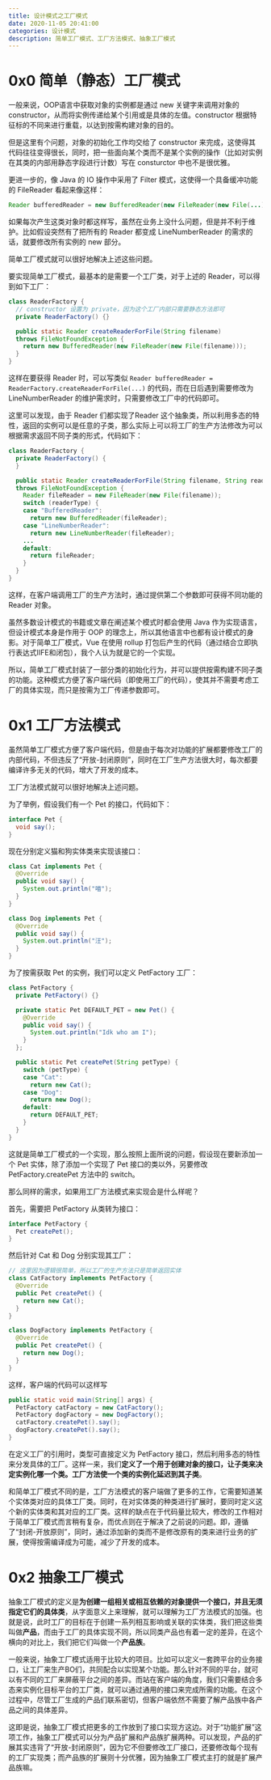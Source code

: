 ```yaml
---
title: 设计模式之工厂模式
date: 2020-11-05 20:41:00
categories: 设计模式
description: 简单工厂模式、工厂方法模式、抽象工厂模式
---
```


# 0x0 简单（静态）工厂模式

一般来说，OOP语言中获取对象的实例都是通过 new 关键字来调用对象的 constructor，从而将实例传递给某个引用或是具体的左值。constructor 根据特征标的不同来进行重载，以达到按需构建对象的目的。

但是这里有个问题，对象的初始化工作均交给了 constructor 来完成，这使得其代码往往变得很长，同时，把一些面向某个类而不是某个实例的操作（比如对实例在其类的内部用静态字段进行计数）写在 consturctor 中也不是很优雅。

更进一步的，像 Java 的 IO 操作中采用了 Filter 模式，这使得一个具备缓冲功能的 FileReader 看起来像这样：

```java
Reader bufferedReader = new BufferedReader(new FileReader(new File(...)))
```

如果每次产生这类对象时都这样写，虽然在业务上没什么问题，但是并不利于维护。比如假设突然有了把所有的 Reader 都变成 LineNumberReader 的需求的话，就要修改所有实例的 new 部分。

简单工厂模式就可以很好地解决上述这些问题。

要实现简单工厂模式，最基本的是需要一个工厂类，对于上述的 Reader，可以得到如下工厂：

```java
class ReaderFactory {
  // constructor 设置为 private，因为这个工厂内部只需要静态方法即可
  private ReaderFactory() {}

  public static Reader createReaderForFile(String filename)
  throws FileNotFoundException {
    return new BufferedReader(new FileReader(new File(filename)));
  }
}
```

这样在要获得 Reader 时，可以写类似 `Reader bufferedReader = ReaderFactory.createReaderForFile(...)` 的代码，而在日后遇到需要修改为 LineNumberReader 的维护需求时，只需要修改工厂中的代码即可。

这里可以发现，由于 Reader 们都实现了Reader 这个抽象类，所以利用多态的特性，返回的实例可以是任意的子类，那么实际上可以将工厂的生产方法修改为可以根据需求返回不同子类的形式，代码如下：

```java
class ReaderFactory {
  private ReaderFactory() {
  }

  public static Reader createReaderForFile(String filename, String readerType)
  throws FileNotFoundException {
    Reader fileReader = new FileReader(new File(filename));
    switch (readerType) {
    case "BufferedReader":
      return new BufferedReader(fileReader);
    case "LineNumberReader":
      return new LineNumberReader(fileReader);
    ...
    default:
      return fileReader;
    }
  }
}
```

这样，在客户端调用工厂的生产方法时，通过提供第二个参数即可获得不同功能的 Reader 对象。

虽然多数设计模式的书籍或文章在阐述某个模式时都会使用 Java 作为实现语言，但设计模式本身是作用于 OOP 的理念上，所以其他语言中也都有设计模式的身影。对于简单工厂模式，Vue 在使用 rollup 打包后产生的代码（通过结合立即执行表达式IIFE和闭包），我个人认为就是它的一个实现。

所以，简单工厂模式封装了一部分类的初始化行为，并可以提供按需构建不同子类的功能。这种模式方便了客户端代码（即使用工厂的代码），使其并不需要考虑工厂的具体实现，而只是按需为工厂传递参数即可。

# 0x1 工厂方法模式

虽然简单工厂模式方便了客户端代码，但是由于每次对功能的扩展都要修改工厂的内部代码，不但违反了“开放-封闭原则”，同时在工厂生产方法很大时，每次都要编译许多无关的代码，增大了开发的成本。

工厂方法模式就可以很好地解决上述问题。

为了举例，假设我们有一个 Pet 的接口，代码如下：

```java
interface Pet {
  void say();
}
```

现在分别定义猫和狗实体类来实现该接口：

```java
class Cat implements Pet {
  @Override
  public void say() {
    System.out.println("喵");
  }
}

class Dog implements Pet {
  @Override
  public void say() {
    System.out.println("汪");
  }
}
```

为了按需获取 Pet 的实例，我们可以定义 PetFactory 工厂：

```java
class PetFactory {
  private PetFactory() {}

  private static Pet DEFAULT_PET = new Pet() {
    @Override
    public void say() {
      System.out.println("Idk who am I");
    }
  };

  public static Pet createPet(String petType) {
    switch (petType) {
    case "Cat":
      return new Cat();
    case "Dog":
      return new Dog();
    default:
      return DEFAULT_PET;
    }
  }
}
```

这就是简单工厂模式的一个实现，那么按照上面所说的问题，假设现在要新添加一个 Pet 实体，除了添加一个实现了 Pet 接口的类以外，另要修改 PetFactory.createPet 方法中的 switch。

那么同样的需求，如果用工厂方法模式来实现会是什么样呢？

首先，需要把 PetFactory 从类转为接口：

```java
interface PetFactory {
  Pet createPet();
}
```

然后针对 Cat 和 Dog 分别实现其工厂：

```java
// 这里因为逻辑很简单，所以工厂的生产方法只是简单返回实体
class CatFactory implements PetFactory {
  @Override
  public Pet createPet() {
    return new Cat();
  }
}

class DogFactory implements PetFactory {
  @Override
  public Pet createPet() {
    return new Dog();
  }
}
```

这样，客户端的代码可以这样写

```java
public static void main(String[] args) {
  PetFactory catFactory = new CatFactory();
  PetFactory dogFactory = new DogFactory();
  catFactory.createPet().say();
  dogFactory.createPet().say();
}
```

在定义工厂的引用时，类型可直接定义为 PetFactory 接口，然后利用多态的特性来分发具体的工厂。这样一来，我们**定义了一个用于创建对象的接口，让子类来决定实例化哪一个类。工厂方法使一个类的实例化延迟到其子类**。

和简单工厂模式不同的是，工厂方法模式的客户端做了更多的工作，它需要知道某个实体类对应的具体工厂类。同时，在对实体类的种类进行扩展时，要同时定义这个新的实体类和其对应的工厂类。这样的缺点在于代码量比较大，修改的工作相对于简单工厂模式而言稍有复杂，而优点则在于解决了之前说的问题。即，遵循了“封闭-开放原则”，同时，通过添加新的类而不是修改原有的类来进行业务的扩展，使得按需编译成为可能，减少了开发的成本。

# 0x2 抽象工厂模式

抽象工厂模式的定义是**为创建一组相关或相互依赖的对象提供一个接口，并且无须指定它们的具体类**，从字面意义上来理解，就可以理解为工厂方法模式的加强。也就是说，此时工厂的目标在于创建一系列相互影响或关联的实体类，我们把这些类叫做**产品**，而由于工厂的具体实现不同，所以同类产品也有着一定的差异，在这个横向的对比上，我们把它们叫做一个**产品族**。

一般来说，抽象工厂模式适用于比较大的项目。比如可以定义一套跨平台的业务接口，让工厂来生产BO们，共同配合以实现某个功能。那么针对不同的平台，就可以有不同的工厂来屏蔽平台之间的差异。而站在客户端的角度，我们只需要结合多态来实例化目标平台的工厂类，就可以通过通用的接口来完成所需的功能。在这个过程中，尽管工厂生成的产品们联系密切，但客户端依然不需要了解产品族中各产品之间的具体差异。

这即是说，抽象工厂模式把更多的工作放到了接口实现方这边。对于“功能扩展”这项工作，抽象工厂模式可以分为产品扩展和产品族扩展两种。可以发现，产品的扩展其实违背了“开放-封闭原则”，因为它不但要修改工厂接口，还要修改每个现有的工厂实现类；而产品族的扩展则十分优雅，因为抽象工厂模式主打的就是扩展产品族嘛。